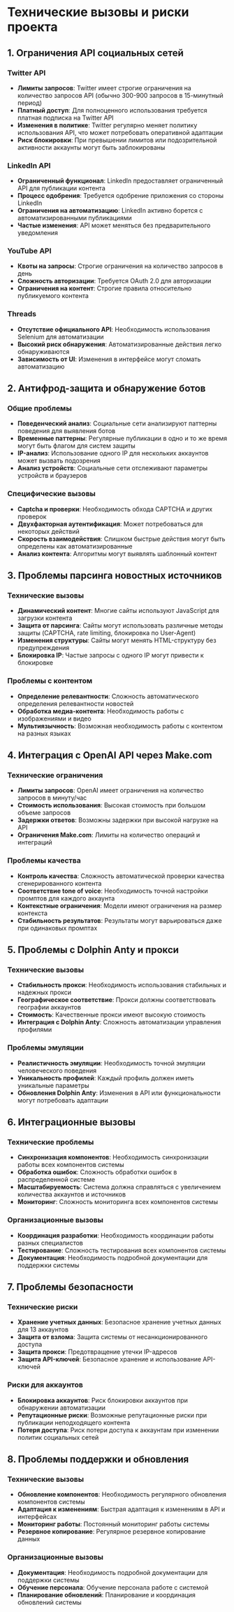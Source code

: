 # Технические вызовы и риски проекта

## 1. Ограничения API социальных сетей

### Twitter API
- **Лимиты запросов**: Twitter имеет строгие ограничения на количество запросов API (обычно 300-900 запросов в 15-минутный период)
- **Платный доступ**: Для полноценного использования требуется платная подписка на Twitter API
- **Изменения в политике**: Twitter регулярно меняет политику использования API, что может потребовать оперативной адаптации
- **Риск блокировки**: При превышении лимитов или подозрительной активности аккаунты могут быть заблокированы

### LinkedIn API
- **Ограниченный функционал**: LinkedIn предоставляет ограниченный API для публикации контента
- **Процесс одобрения**: Требуется одобрение приложения со стороны LinkedIn
- **Ограничения на автоматизацию**: LinkedIn активно борется с автоматизированными публикациями
- **Частые изменения**: API может меняться без предварительного уведомления

### YouTube API
- **Квоты на запросы**: Строгие ограничения на количество запросов в день
- **Сложность авторизации**: Требуется OAuth 2.0 для авторизации
- **Ограничения на контент**: Строгие правила относительно публикуемого контента

### Threads
- **Отсутствие официального API**: Необходимость использования Selenium для автоматизации
- **Высокий риск обнаружения**: Автоматизированные действия легко обнаруживаются
- **Зависимость от UI**: Изменения в интерфейсе могут сломать автоматизацию

## 2. Антифрод-защита и обнаружение ботов

### Общие проблемы
- **Поведенческий анализ**: Социальные сети анализируют паттерны поведения для выявления ботов
- **Временные паттерны**: Регулярные публикации в одно и то же время могут быть флагом для систем защиты
- **IP-анализ**: Использование одного IP для нескольких аккаунтов может вызвать подозрения
- **Анализ устройств**: Социальные сети отслеживают параметры устройств и браузеров

### Специфические вызовы
- **Captcha и проверки**: Необходимость обхода CAPTCHA и других проверок
- **Двухфакторная аутентификация**: Может потребоваться для некоторых действий
- **Скорость взаимодействия**: Слишком быстрые действия могут быть определены как автоматизированные
- **Анализ контента**: Алгоритмы могут выявлять шаблонный контент

## 3. Проблемы парсинга новостных источников

### Технические вызовы
- **Динамический контент**: Многие сайты используют JavaScript для загрузки контента
- **Защита от парсинга**: Сайты могут использовать различные методы защиты (CAPTCHA, rate limiting, блокировка по User-Agent)
- **Изменения структуры**: Сайты могут менять HTML-структуру без предупреждения
- **Блокировка IP**: Частые запросы с одного IP могут привести к блокировке

### Проблемы с контентом
- **Определение релевантности**: Сложность автоматического определения релевантности новостей
- **Обработка медиа-контента**: Необходимость работы с изображениями и видео
- **Мультиязычность**: Возможная необходимость работы с контентом на разных языках

## 4. Интеграция с OpenAI API через Make.com

### Технические ограничения
- **Лимиты запросов**: OpenAI имеет ограничения на количество запросов в минуту/час
- **Стоимость использования**: Высокая стоимость при большом объеме запросов
- **Задержки ответов**: Возможны задержки при высокой нагрузке на API
- **Ограничения Make.com**: Лимиты на количество операций и интеграций

### Проблемы качества
- **Контроль качества**: Сложность автоматической проверки качества сгенерированного контента
- **Соответствие tone of voice**: Необходимость точной настройки промптов для каждого аккаунта
- **Контекстные ограничения**: Модели имеют ограничения на размер контекста
- **Стабильность результатов**: Результаты могут варьироваться даже при одинаковых промптах

## 5. Проблемы с Dolphin Anty и прокси

### Технические вызовы
- **Стабильность прокси**: Необходимость использования стабильных и надежных прокси
- **Географическое соответствие**: Прокси должны соответствовать географии аккаунтов
- **Стоимость**: Качественные прокси имеют высокую стоимость
- **Интеграция с Dolphin Anty**: Сложность автоматизации управления профилями

### Проблемы эмуляции
- **Реалистичность эмуляции**: Необходимость точной эмуляции человеческого поведения
- **Уникальность профилей**: Каждый профиль должен иметь уникальные параметры
- **Обновления Dolphin Anty**: Изменения в API или функциональности могут потребовать адаптации

## 6. Интеграционные вызовы

### Технические проблемы
- **Синхронизация компонентов**: Необходимость синхронизации работы всех компонентов системы
- **Обработка ошибок**: Сложность обработки ошибок в распределенной системе
- **Масштабируемость**: Система должна справляться с увеличением количества аккаунтов и источников
- **Мониторинг**: Сложность мониторинга всех компонентов системы

### Организационные вызовы
- **Координация разработки**: Необходимость координации работы разных специалистов
- **Тестирование**: Сложность тестирования всех компонентов системы
- **Документация**: Необходимость подробной документации для поддержки системы

## 7. Проблемы безопасности

### Технические риски
- **Хранение учетных данных**: Безопасное хранение учетных данных для 13 аккаунтов
- **Защита от взлома**: Защита системы от несанкционированного доступа
- **Защита прокси**: Предотвращение утечки IP-адресов
- **Защита API-ключей**: Безопасное хранение и использование API-ключей

### Риски для аккаунтов
- **Блокировка аккаунтов**: Риск блокировки аккаунтов при обнаружении автоматизации
- **Репутационные риски**: Возможные репутационные риски при публикации неподходящего контента
- **Потеря доступа**: Риск потери доступа к аккаунтам при изменении политик социальных сетей

## 8. Проблемы поддержки и обновления

### Технические вызовы
- **Обновление компонентов**: Необходимость регулярного обновления компонентов системы
- **Адаптация к изменениям**: Быстрая адаптация к изменениям в API и интерфейсах
- **Мониторинг работы**: Постоянный мониторинг работы системы
- **Резервное копирование**: Регулярное резервное копирование данных

### Организационные вызовы
- **Документация**: Необходимость подробной документации для поддержки системы
- **Обучение персонала**: Обучение персонала работе с системой
- **Планирование обновлений**: Планирование и координация обновлений системы
